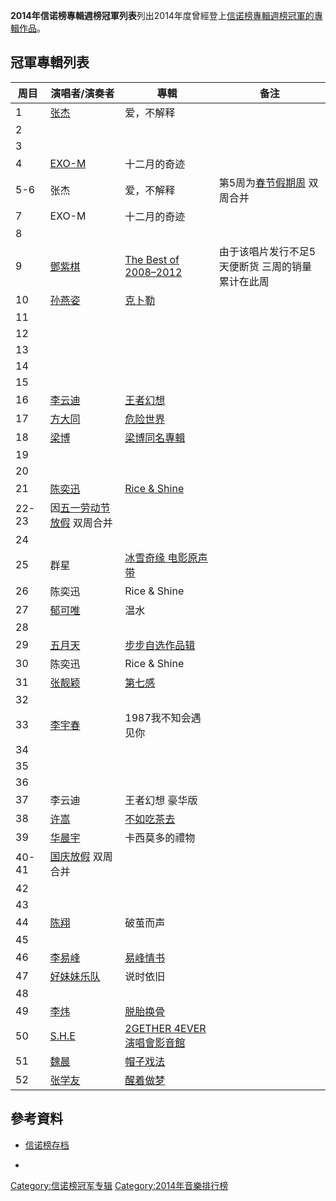 **2014年信诺榜專輯週榜冠軍列表**列出2014年度曾經登上[信诺榜專輯週榜冠軍的](../Page/信诺榜.md "wikilink")[專輯作品](../Page/音樂專輯.md "wikilink")。

## 冠軍專輯列表

| 周目    | 演唱者/演奏者                                                      | 專輯                                                                                  | 备注                                                            |
| ----- | ------------------------------------------------------------ | ----------------------------------------------------------------------------------- | ------------------------------------------------------------- |
| 1     | [张杰](https://zh.wikipedia.org/wiki/张杰_\(中国大陆歌手\) "wikilink") | 爱，不解释                                                                               |                                                               |
| 2     |                                                              |                                                                                     |                                                               |
| 3     |                                                              |                                                                                     |                                                               |
| 4     | [EXO-M](../Page/EXO-M.md "wikilink")                         | 十二月的奇迹                                                                              |                                                               |
| 5-6   | 张杰                                                           | 爱，不解释                                                                               | 第5周为[春节假期周](https://zh.wikipedia.org/wiki/春节 "wikilink") 双周合并 |
| 7     | EXO-M                                                        | 十二月的奇迹                                                                              |                                                               |
| 8     |                                                              |                                                                                     |                                                               |
| 9     | [鄧紫棋](https://zh.wikipedia.org/wiki/鄧紫棋 "wikilink")          | [The Best of 2008–2012](../Page/The_Best_of_2008–2012.md "wikilink")                | 由于该唱片发行不足5天便断货 三周的销量累计在此周                                     |
| 10    | [孙燕姿](../Page/孙燕姿.md "wikilink")                             | [克卜勒](../Page/克卜勒_\(孫燕姿專輯\).md "wikilink")                                          |                                                               |
| 11    |                                                              |                                                                                     |                                                               |
| 12    |                                                              |                                                                                     |                                                               |
| 13    |                                                              |                                                                                     |                                                               |
| 14    |                                                              |                                                                                     |                                                               |
| 15    |                                                              |                                                                                     |                                                               |
| 16    | [李云迪](../Page/李云迪.md "wikilink")                             | [王者幻想](https://zh.wikipedia.org/wiki/王者幻想 "wikilink")                               |                                                               |
| 17    | [方大同](https://zh.wikipedia.org/wiki/方大同 "wikilink")          | [危险世界](https://zh.wikipedia.org/wiki/危險世界_Dangerous_World "wikilink")               |                                                               |
| 18    | [梁博](../Page/梁博.md "wikilink")                               | [梁博同名專輯](https://zh.wikipedia.org/wiki/梁博同名專輯 "wikilink")                           |                                                               |
| 19    |                                                              |                                                                                     |                                                               |
| 20    |                                                              |                                                                                     |                                                               |
| 21    | [陈奕迅](https://zh.wikipedia.org/wiki/陈奕迅 "wikilink")          | [Rice & Shine](../Page/Rice_&_Shine.md "wikilink")                                  |                                                               |
| 22-23 | 因[五一劳动节放假](../Page/国际劳动节.md "wikilink") 双周合并                 |                                                                                     |                                                               |
| 24    |                                                              |                                                                                     |                                                               |
| 25    | 群星                                                           | [冰雪奇缘 电影原声带](https://zh.wikipedia.org/wiki/冰雪奇緣_\(原聲帶\) "wikilink")                 |                                                               |
| 26    | 陈奕迅                                                          | Rice & Shine                                                                        |                                                               |
| 27    | [郁可唯](../Page/郁可唯.md "wikilink")                             | 温水                                                                                  |                                                               |
| 28    |                                                              |                                                                                     |                                                               |
| 29    | [五月天](../Page/五月天.md "wikilink")                             | [步步自选作品辑](https://zh.wikipedia.org/wiki/步步自選作品輯_The_Best_of_1999-2013 "wikilink")   |                                                               |
| 30    | 陈奕迅                                                          | Rice & Shine                                                                        |                                                               |
| 31    | [张靓颖](https://zh.wikipedia.org/wiki/张靓颖 "wikilink")          | [第七感](../Page/第七感_\(张靓颖专辑\).md "wikilink")                                          |                                                               |
| 32    |                                                              |                                                                                     |                                                               |
| 33    | [李宇春](../Page/李宇春.md "wikilink")                             | 1987我不知会遇见你                                                                         |                                                               |
| 34    |                                                              |                                                                                     |                                                               |
| 35    |                                                              |                                                                                     |                                                               |
| 36    |                                                              |                                                                                     |                                                               |
| 37    | 李云迪                                                          | 王者幻想 豪华版                                                                            |                                                               |
| 38    | [许嵩](https://zh.wikipedia.org/wiki/许嵩_\(歌手\) "wikilink")     | [不如吃茶去](https://zh.wikipedia.org/wiki/不如吃茶去 "wikilink")                             |                                                               |
| 39    | [华晨宇](../Page/华晨宇.md "wikilink")                             | 卡西莫多的禮物                                                                             |                                                               |
| 40-41 | [国庆放假](../Page/中华人民共和国国庆节.md "wikilink") 双周合并                |                                                                                     |                                                               |
| 42    |                                                              |                                                                                     |                                                               |
| 43    |                                                              |                                                                                     |                                                               |
| 44    | [陈翔](../Page/陈翔.md "wikilink")                               | 破茧而声                                                                                |                                                               |
| 45    |                                                              |                                                                                     |                                                               |
| 46    | [李易峰](../Page/李易峰.md "wikilink")                             | [易峰情书](https://zh.wikipedia.org/wiki/易峰情书 "wikilink")                               |                                                               |
| 47    | [好妹妹乐队](../Page/好妹妹乐队.md "wikilink")                         | 说时依旧                                                                                |                                                               |
| 48    |                                                              |                                                                                     |                                                               |
| 49    | [李炜](../Page/李炜_\(快乐男声\).md "wikilink")                      | [脱胎换骨](https://zh.wikipedia.org/wiki/脱胎换骨 "wikilink")                               |                                                               |
| 50    | [S.H.E](../Page/S.H.E.md "wikilink")                         | [2GETHER 4EVER演唱會影音館](https://zh.wikipedia.org/wiki/2GETHER_4EVER演唱會影音館 "wikilink") |                                                               |
| 51    | [魏晨](../Page/魏晨.md "wikilink")                               | [帽子戏法](https://zh.wikipedia.org/wiki/帽子戏法 "wikilink")                               |                                                               |
| 52    | [张学友](../Page/张学友.md "wikilink")                             | [醒着做梦](https://zh.wikipedia.org/wiki/醒着做梦 "wikilink")                               |                                                               |

## 參考資料

  - [信诺榜存档](http://www.sino-chart.com/archive/2014.html)

<!-- end list -->

  -
[Category:信诺榜冠军专辑](https://zh.wikipedia.org/wiki/Category:信诺榜冠军专辑 "wikilink")
[Category:2014年音樂排行榜](https://zh.wikipedia.org/wiki/Category:2014年音樂排行榜 "wikilink")